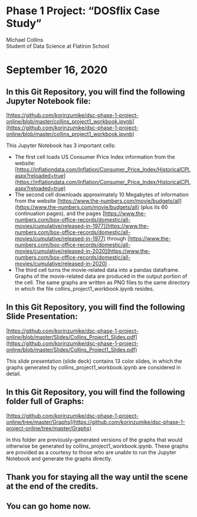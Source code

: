 # Phase 1 Project:  “DOSflix Case Study” 
Michael Collins \
Student of Data Science at Flatiron School


# September 16, 2020


## In this Git Repository, you will find the following Jupyter Notebook file:

[https://github.com/korinzumike/dsc-phase-1-project-online/blob/master/collins_project1_workbook.ipynb](https://github.com/korinzumike/dsc-phase-1-project-online/blob/master/collins_project1_workbook.ipynb)

This Jupyter Notebook has 3 important cells:



*   The first cell loads US Consumer Price Index information from the website: [https://inflationdata.com/Inflation/Consumer_Price_Index/HistoricalCPI.aspx?reloaded=true](https://inflationdata.com/Inflation/Consumer_Price_Index/HistoricalCPI.aspx?reloaded=true)
*   The second cell downloads approximately 10 Megabytes of information from the website [https://www.the-numbers.com/movie/budgets/all](https://www.the-numbers.com/movie/budgets/all) (plus its 60 continuation pages), and the pages [https://www.the-numbers.com/box-office-records/domestic/all-movies/cumulative/released-in-1977](https://www.the-numbers.com/box-office-records/domestic/all-movies/cumulative/released-in-1977) through [https://www.the-numbers.com/box-office-records/domestic/all-movies/cumulative/released-in-2020](https://www.the-numbers.com/box-office-records/domestic/all-movies/cumulative/released-in-2020) .
*   The third cell turns the movie-related data into a pandas dataframe.  Graphs of the movie-related data are produced in the output portion of the cell.  The same graphs are written as PNG files to the same directory in which the file collins_project1_workbook.ipynb resides.


## In this Git Repository, you will find the following Slide Presentation:

[https://github.com/korinzumike/dsc-phase-1-project-online/blob/master/Slides/Collins_Project1_Slides.pdf](https://github.com/korinzumike/dsc-phase-1-project-online/blob/master/Slides/Collins_Project1_Slides.pdf)

This slide presentation (slide deck) contains 13 color slides, in which the graphs generated by collins_project1_workbook.ipynb are considered in detail.


## In this Git Repository, you will find the following folder full of Graphs:

[https://github.com/korinzumike/dsc-phase-1-project-online/tree/master/Graphs](https://github.com/korinzumike/dsc-phase-1-project-online/tree/master/Graphs)

In this folder are previously-generated versions of the graphs that would otherwise be generated by collins_project1_workbook.ipynb.  These graphs are provided as a courtesy to those who are unable to run the Jupyter Notebook and generate the graphs directly.

## Thank you for staying all the way until the scene at the end of the credits.

## You can go home now.

